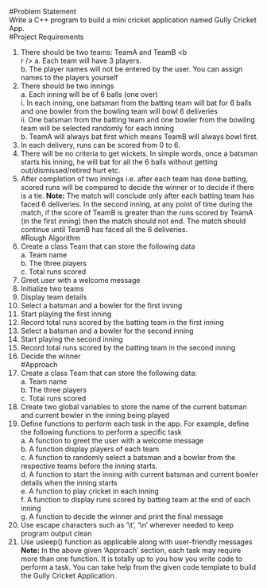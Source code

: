 #Problem Statement <br />
Write a C++ program to build a mini cricket application named Gully Cricket App.<br />
#Project Requirements <br />
1. There should be two teams: TeamA and TeamB <b<br />r />
a. Each team will have 3 players. <br />
b. The 
player names will not be entered by the user. You can assign names to the players yourself <br />
3. There should be two innings <br />
a. Each inning will be of 6 balls (one over) <br />
i. In each inning, one batsman from the batting team will bat for 6 balls and one bowler from the bowling team will bowl 6 deliveries <br />
ii. One batsman from the batting team and one bowler from the bowling team will be selected randomly for each inning <br />
b. TeamA will always bat first which means TeamB will always bowl first.<br />
3. In each delivery, runs can be scored from 0 to 6.<br />
4. There will be no criteria to get wickets. In simple words, once a batsman starts his inning, he will bat for all the 6 balls without getting out/dismissed/retired hurt etc.<br />
5. After completion of two innings i.e. after each team has done batting, scored runs will be compared to decide the winner or to decide if there is a tie.
**Note:** The match will conclude only after each batting team has faced 6 deliveries. In the second inning, at any point of time during the match, if the score of TeamB is greater than the runs scored by TeamA (in the first inning) then the match should not end. The match should continue until TeamB has faced all the 6 deliveries.<br />
#Rough Algorithm<br />
1. Create a class Team that can store the following data<br />
 a. Team name<br />
 b. The three players<br /> 
 c. Total runs scored<br />
2. Greet user with a welcome message<br />
3. Initialize two teams<br />
4. Display team details<br />
5. Select a batsman and a bowler for the first inning<br />
6. Start playing the first inning<br /> 
7. Record total runs scored by the batting team in the first inning<br /> 
8. Select a batsman and a bowler for the second inning<br /> 
9. Start playing the second inning<br />
10. Record total runs scored by the batting team in the second inning<br />
11. Decide the winner<br />
#Approach<br />
1. Create a class Team that can store the following data:<br /> 
 a. Team name<br />
 b. The three players<br /> 
 c. Total runs scored<br /> 
2. Create two global variables to store the name of the current batsman and current bowler in the inning being played<br /> 
3. Define functions to perform each task in the app. For example, define the following functions to perform a specific task<br /> 
 a. A function to greet the user with a welcome message<br /> 
 b. A function display players of each team<br /> 
 c. A function to randomly select a batsman and a bowler from the respective teams before the inning starts.<br />
 d. A function to start the inning with current batsman and current bowler details when the inning starts<br />
 e. A function to play cricket in each inning<br />
 f. A function to display runs scored by batting team at the end of each inning<br />
 g. A function to decide the winner and print the final message<br /> 
4. Use escape characters such as ‘\t’, ‘\n’ wherever needed to keep program output clean<br /> 
5. Use usleep() function as applicable along with user-friendly messages<br />
**Note:** In the above given ‘Approach’ section, each task may require more than one function. It is totally up to you how you write code to perform a task. You can take help from the given code template to build the Gully Cricket Application.<br />
